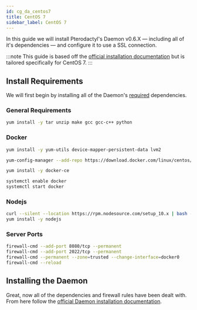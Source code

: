 ```yaml
---
id: cg_da_centos7
title: CentOS 7
sidebar_label: CentOS 7
---
```

In this guide we will install Pterodactyl's Daemon v0.6.X — including all of it's dependencies — and configure it to use a SSL connection.

:::note
This guide is based off the [official installation documentation](/daemon/installing.md) but is tailored specifically for CentOS 7.
:::

## Install Requirements
We will first begin by installing all of the Daemon's [required](/daemon/installing.md#dependencies) dependencies.

### General Requirements
```bash
yum install -y tar unzip make gcc gcc-c++ python
```

### Docker

```bash
yum install -y yum-utils device-mapper-persistent-data lvm2

yum-config-manager --add-repo https://download.docker.com/linux/centos/docker-ce.repo

yum install -y docker-ce

systemctl enable docker
systemctl start docker
```

### Nodejs

```bash
curl --silent --location https://rpm.nodesource.com/setup_10.x | bash -
yum install -y nodejs
```

### Server Ports
```bash
firewall-cmd --add-port 8080/tcp --permanent
firewall-cmd --add-port 2022/tcp --permanent
firewall-cmd --permanent --zone=trusted --change-interface=docker0
firewall-cmd --reload
```

## Installing the Daemon
Great, now all of the dependencies and firewall rules have been dealt with. From here follow the [official Daemon installation documentation](/daemon/installing.md#installing-daemon-software).
